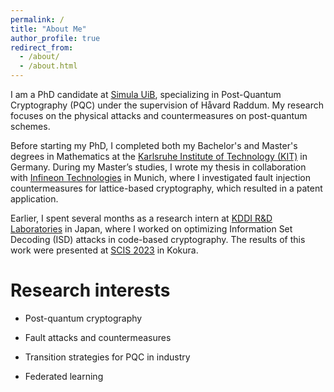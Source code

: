 ```yaml
---
permalink: /
title: "About Me"
author_profile: true
redirect_from: 
  - /about/
  - /about.html
---
```


I am a PhD candidate at [Simula UiB](https://simula-uib.com/), specializing in Post-Quantum Cryptography (PQC) under the supervision of Håvard Raddum. My research focuses on the physical attacks and countermeasures on post-quantum schemes.

Before starting my PhD, I completed both my Bachelor's and Master's degrees in Mathematics at the [Karlsruhe Institute of Technology (KIT)](https://www.kit.edu/) in Germany. During my Master’s studies, I wrote my thesis in collaboration with [Infineon Technologies](https://www.infineon.com/) in Munich, where I investigated fault injection countermeasures for lattice-based cryptography, which resulted in a patent application.

Earlier, I spent several months as a research intern at [KDDI R&D Laboratories](https://www.kddi-research.jp/english) in Japan, where I worked on optimizing Information Set Decoding (ISD) attacks in code-based cryptography. The results of this work were presented at [SCIS 2023](https://www.iwsec.org/scis/2023/index_en.html) in Kokura.


Research interests
======
- Post-quantum cryptography

- Fault attacks and countermeasures

- Transition strategies for PQC in industry

- Federated learning
